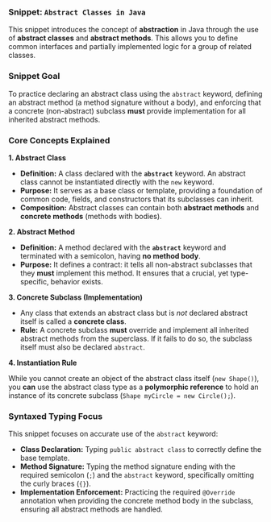 ### Snippet: `Abstract Classes in Java`

This snippet introduces the concept of **abstraction** in Java through the use of **abstract classes** and **abstract methods**. This allows you to define common interfaces and partially implemented logic for a group of related classes.

### Snippet Goal

To practice declaring an abstract class using the `abstract` keyword, defining an abstract method (a method signature without a body), and enforcing that a concrete (non-abstract) subclass **must** provide implementation for all inherited abstract methods.

### Core Concepts Explained

**1. Abstract Class**

* **Definition:** A class declared with the **`abstract`** keyword. An abstract class cannot be instantiated directly with the `new` keyword.
* **Purpose:** It serves as a base class or template, providing a foundation of common code, fields, and constructors that its subclasses can inherit.
* **Composition:** Abstract classes can contain both **abstract methods** and **concrete methods** (methods with bodies).

**2. Abstract Method**

* **Definition:** A method declared with the **`abstract`** keyword and terminated with a semicolon, having **no method body**.
* **Purpose:** It defines a contract: it tells all non-abstract subclasses that they **must** implement this method. It ensures that a crucial, yet type-specific, behavior exists.

**3. Concrete Subclass (Implementation)**

* Any class that extends an abstract class but is *not* declared abstract itself is called a **concrete class**.
* **Rule:** A concrete subclass **must** override and implement all inherited abstract methods from the superclass. If it fails to do so, the subclass itself must also be declared `abstract`.

**4. Instantiation Rule**

While you cannot create an object of the abstract class itself (`new Shape()`), you **can** use the abstract class type as a **polymorphic reference** to hold an instance of its concrete subclass (`Shape myCircle = new Circle();`).

### Syntaxed Typing Focus

This snippet focuses on accurate use of the `abstract` keyword:

* **Class Declaration:** Typing `public abstract class` to correctly define the base template.
* **Method Signature:** Typing the method signature ending with the required semicolon (`;`) and the `abstract` keyword, specifically omitting the curly braces (`{}`).
* **Implementation Enforcement:** Practicing the required `@Override` annotation when providing the concrete method body in the subclass, ensuring all abstract methods are handled.
